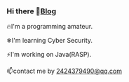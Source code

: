 ### Hi there 👋<a href="http://kepao.icu" target="_blank">Blog</a>
🔥I'm a programming amateur.

❄I'm learning Cyber Security.

⚡I'm working on Java(RASP).

📫contact me by 2424379490@qq.com
<!--
**yifeiyixiang/yifeiyixiang** is a ✨ _special_ ✨ repository because its `README.md` (this file) appears on your GitHub profile.

Here are some ideas to get you started:

- 🔭 I’m currently working on ...
- 🌱 I’m currently learning ...
- 👯 I’m looking to collaborate on ...
- 🤔 I’m looking for help with ...
- 💬 Ask me about ...
- 📫 How to reach me: ...
- 😄 Pronouns: ...
- ⚡ Fun fact: ...
-->
